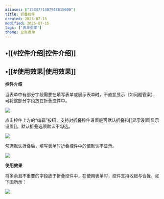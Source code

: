 ```yaml
---
aliases: ["1584771407948815600"]
title: 折叠控件
created: 2025-07-15
modified: 2025-07-15
tags: ['表单引擎']
theme: 业务表单
---
```


## •[[#控件介绍|控件介绍]]

## •[[#使用效果|使用效果]]

**控件介绍**

当表单中有部分字段需要在填写表单或展示表单时，不直接显示（如问题答案），可将这部分字段放在折叠控件中。

![](0ac10bdf082a5d401bcff25206c501d9.jpg)

点击控件上方的“编辑”按钮，支持对折叠控件设置是否默认折叠和[[显示设置|显示设置]]。默认折叠选项默认不勾选。

![](eb03b85bc61f75bfaa961ab4539b6963.jpg)

勾选默认折叠后，填写表单时折叠控件中的值默认不显示。

![](e153ae3169f7c2f8c154f7113a031ced.jpg)

**使用效果**

将多余且不重要的字段放于折叠控件中，在使用表单时，控件支持收起与合拢，如下图所示：

![](40dfaf34e5fb593bc1bf12f71c3409ad.jpg)